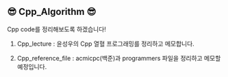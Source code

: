 ## 😎 Cpp_Algorithm 😎

Cpp code를 정리해보도록 하겠습니다!

1. Cpp_lecture : 윤성우의 Cpp 열혈 프로그래밍를 정리하고 메모합니다.

2. Cpp_reference_file : acmicpc(백준)과 programmers 파일을 정리하고 메모할 예정입니다.
